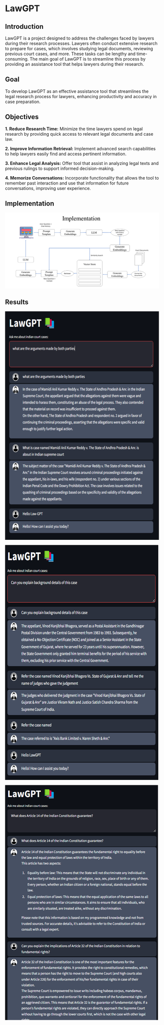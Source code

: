 
# LawGPT

## Introduction
LawGPT is a project designed to address the challenges faced by lawyers during their research processes. Lawyers often conduct extensive research to prepare for cases, which involves studying legal documents, reviewing previous court cases, and more. These tasks can be lengthy and time-consuming. The main goal of LawGPT is to streamline this process by providing an assistance tool that helps lawyers during their research.

## Goal 
To develop LawGPT as an effective assistance tool that streamlines the legal research process for lawyers, enhancing productivity and accuracy in case preparation.

## Objectives
**1. Reduce Research Time:** Minimize the time lawyers spend on legal research by providing quick access to relevant legal documents and case law.

**2. Improve Information Retrieval:** Implement advanced search capabilities to help lawyers easily find and access pertinent information.

**3. Enhance Legal Analysis:** Offer tool that assist in analyzing legal texts and previous rulings to support informed decision-making.

**4. Memorize Conversations:** Incorporate functionality that allows the tool to remember past interaction and use that information for future conversations, improving user experience.

## Implementation
![The Image of Project Implementation](https://raw.githubusercontent.com/Sumit9623/LawGPT/refs/heads/master/Implementation.png)

## Results
![](https://raw.githubusercontent.com/Sumit9623/LawGPT/refs/heads/master/result2.png)

![](https://raw.githubusercontent.com/Sumit9623/LawGPT/refs/heads/master/result1.png)

![](https://raw.githubusercontent.com/Sumit9623/LawGPT/refs/heads/master/result3.png)

